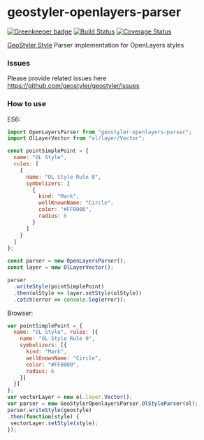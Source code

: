 # geostyler-openlayers-parser

[![Greenkeeper badge](https://badges.greenkeeper.io/geostyler/geostyler-openlayers-parser.svg)](https://greenkeeper.io/)
[![Build Status](https://travis-ci.org/geostyler/geostyler-openlayers-parser.svg?branch=master)](https://travis-ci.org/geostyler/geostyler-openlayers-parser)
[![Coverage Status](https://coveralls.io/repos/github/geostyler/geostyler-openlayers-parser/badge.svg?branch=master)](https://coveralls.io/github/geostyler/geostyler-openlayers-parser?branch=master)

[GeoStyler Style](https://github.com/geostyler/geostyler) Parser implementation for OpenLayers styles

### Issues
Please provide related issues here https://github.com/geostyler/geostyler/issues

### How to use

ES6:
```js
import OpenLayersParser from "geostyler-openlayers-parser";
import OlLayerVector from "ol/layer/Vector";

const pointSimplePoint = {
  name: "OL Style",
  rules: [
    {
      name: "OL Style Rule 0",
      symbolizers: [
        {
          kind: "Mark",
          wellKnownName: "Circle",
          color: "#FF0000",
          radius: 6
        }
      ]
    }
  ]
};

const parser = new OpenLayersParser();
const layer = new OlLayerVector();

parser
  .writeStyle(pointSimplePoint)
  .then(olStyle => layer.setStyle(olStyle))
  .catch(error => console.log(error));
```

Browser:

```js
var pointSimplePoint = {
  name: "OL Style", rules: [{
    name: "OL Style Rule 0",
    symbolizers: [{
      kind: "Mark",
      wellKnownName: "Circle",
      color: "#FF0000",
      radius: 6
    }]
  }]
};
var vectorLayer = new ol.layer.Vector();
var parser = new GeoStylerOpenlayersParser.OlStyleParser(ol);
parser.writeStyle(geostyle)
.then(function(style) {
 vectorLayer.setStyle(style);
});
```
